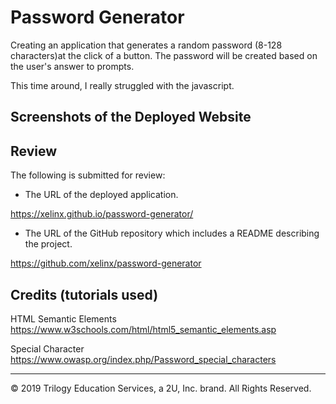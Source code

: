 # Password Generator

Creating an application that generates a random password (8-128 characters)at the click of a button. The password will be created based on the user's answer to prompts.

This time around, I really struggled with the javascript. 

## Screenshots of the Deployed Website


## Review

The following is submitted for review:

* The URL of the deployed application.

https://xelinx.github.io/password-generator/

* The URL of the GitHub repository which includes a README describing the project.

https://github.com/xelinx/password-generator

## Credits (tutorials used)

HTML Semantic Elements https://www.w3schools.com/html/html5_semantic_elements.asp

Special Character https://www.owasp.org/index.php/Password_special_characters

- - -
© 2019 Trilogy Education Services, a 2U, Inc. brand. All Rights Reserved.
